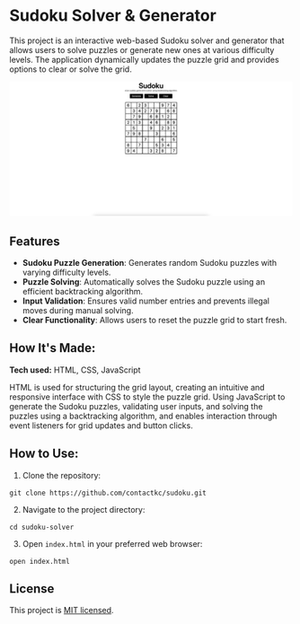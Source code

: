 # Sudoku Solver & Generator
This project is an interactive web-based Sudoku solver and generator that allows users to solve puzzles or generate new ones at various difficulty levels. The application dynamically updates the puzzle grid and provides options to clear or solve the grid.

![sudoku-preview](/sudoku-preview.png)

## Features
- **Sudoku Puzzle Generation**: Generates random Sudoku puzzles with varying difficulty levels.
- **Puzzle Solving**: Automatically solves the Sudoku puzzle using an efficient backtracking algorithm.
- **Input Validation**: Ensures valid number entries and prevents illegal moves during manual solving.
- **Clear Functionality**: Allows users to reset the puzzle grid to start fresh.

## How It's Made:

**Tech used:** HTML, CSS, JavaScript

HTML is used for structuring the grid layout, creating an intuitive and responsive interface with CSS to style the puzzle grid. Using JavaScript to generate the Sudoku puzzles, validating user inputs, and solving the puzzles using a backtracking algorithm, and enables interaction through event listeners for grid updates and button clicks.

## How to Use:

1. Clone the repository:
```
git clone https://github.com/contactkc/sudoku.git
```
2. Navigate to the project directory:
```
cd sudoku-solver
```
3. Open `index.html` in your preferred web browser:
```
open index.html
```

## License
This project is [MIT licensed](LICENSE).
